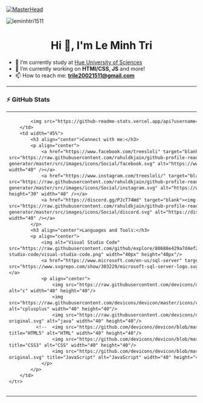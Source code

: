 [![MasterHead](https://i.imgur.com/DCoUjqb.gif)](https://github.com/leminhtri1511)

<p align="left"> <img src="https://komarev.com/ghpvc/?username=leminhtri1511&label=Profile%20views&color=0e75b6&style=flat" alt="leminhtri1511" /> </p>
<h1 align="center">Hi 👋, I'm Le Minh Tri</h1>

<!-- <h3 align="center">A passionate frontend developer</h3> -->
<!-- <img align="right" alt="Coding" width="450" src="https://www.existus.com/assets/images/image-sw-development.gif"> -->

- 🏨 I’m currently study at <a href="https://husc.edu.vn/en/viewpage.php?page_id=1">Hue University of Sciences</a>
- 📝 I’m currently working on **HTMl/CSS, JS** and more!
- 📫 How to reach me: **trile20021511@gmail.com**

---

### :zap: GitHub Stats

<table>
    <tr>
        <td width="48%">
            
            <img src="https://github-readme-stats.vercel.app/api?username=leminhtri1511&hide=contribs,issues" />
        </td>
        <td width="45%">
            <h3 align="center">Connect with me:</h3>
            <p align="center">
                <a href="https://www.facebook.com/treesloli" target="blank"><img align="center" src="https://raw.githubusercontent.com/rahuldkjain/github-profile-readme-generator/master/src/images/icons/Social/facebook.svg" alt="https://www.facebook.com/treesloli" height="30" width="40" /></a>
                <a href="https://www.instagram.com/treesloli/" target="blank"><img align="center" src="https://raw.githubusercontent.com/rahuldkjain/github-profile-readme-generator/master/src/images/icons/Social/instagram.svg" alt="https://www.instagram.com/treesloli/" height="30" width="40" /></a>     
                <a href="https://discord.gg/PJcT74Wd" target="blank"><img align="center" src="https://raw.githubusercontent.com/rahuldkjain/github-profile-readme-generator/master/src/images/icons/Social/discord.svg" alt="https://discord.gg/PJcT74Wd" height="30" width="40" /></a>
            </p>
            <h3 align="center">Languages and Tools:</h3>
            <p align="center">
                <img alt="Visual Studio Code" src="https://raw.githubusercontent.com/github/explore/80688e429a7d4ef2fca1e82350fe8e3517d3494d/topics/visual-studio-code/visual-studio-code.png" width="40px" height="40px"/>
                <a href="https://www.microsoft.com/en-us/sql-server" target="_blank" rel="noreferrer"><img src="https://www.svgrepo.com/show/303229/microsoft-sql-server-logo.svg" alt="mssql" width="40" height="40"/> </a>
                <p align="center">
                    <img src="https://raw.githubusercontent.com/devicons/devicon/master/icons/c/c-original.svg" alt="c" width="40" height="40"/>
                    <img src="https://raw.githubusercontent.com/devicons/devicon/master/icons/cplusplus/cplusplus-original.svg" alt="cplusplus" width="40" height="40"/>
                    <img src="https://raw.githubusercontent.com/devicons/devicon/master/icons/java/java-original.svg" alt="java" width="40" height="40"/>
              <!--  <img src="https://github.com/devicons/devicon/blob/master/icons/html5/html5-original.svg" title="HTML5" alt="HTML" width="40" height="40"/>
                    <img src="https://github.com/devicons/devicon/blob/master/icons/css3/css3-plain-wordmark.svg"  title="CSS3" alt="CSS" width="40" height="40"/>
                    <img src="https://github.com/devicons/devicon/blob/master/icons/javascript/javascript-original.svg" title="JavaScript" alt="JavaScript" width="40" height="40"/> --> 
                </p>
            </p>
        </td>
    </tr>
<table>

<!-- 
    <p><img align="left" src="https://github-readme-stats.vercel.app/api/top-langs?username=leminhtri1511&show_icons=true&locale=en&layout=compact" alt="leminhtri1511" /></p>
    <p>&nbsp;<img align="center" src="https://github-readme-stats.vercel.app/api?username=leminhtri1511&show_icons=true&locale=en" alt="leminhtri1511" /></p>
    <p><img align="center" src="https://github-readme-streak-stats.herokuapp.com/?user=leminhtri1511&" alt="leminhtri1511" /></p> 
-->
